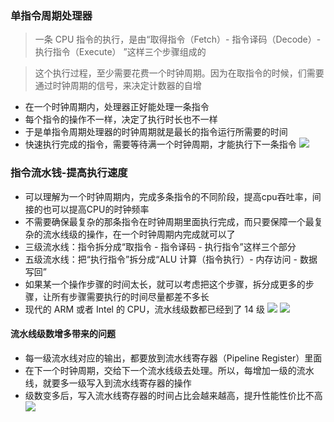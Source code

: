 ### 单指令周期处理器
> 一条 CPU 指令的执行，是由“取得指令（Fetch）- 指令译码（Decode）- 执行指令（Execute） ”这样三个步骤组成的

> 这个执行过程，至少需要花费一个时钟周期。因为在取指令的时候，们需要通过时钟周期的信号，来决定计数器的自增


- 在一个时钟周期内，处理器正好能处理一条指令
- 每个指令的操作不一样，决定了执行时长也不一样
- 于是单指令周期处理器的时钟周期就是最长的指令运行所需要的时间
- 快速执行完成的指令，需要等待满一个时钟周期，才能执行下一条指令
![](/images/jsjzc/danzhilingchuliqi.jpeg)

### 指令流水钱-提高执行速度
- 可以理解为一个时钟周期内，完成多条指令的不同阶段，提高cpu吞吐率，间接的也可以提高CPU的时钟频率
- 不需要确保最复杂的那条指令在时钟周期里面执行完成，而只要保障一个最复杂的流水线级的操作，在一个时钟周期内完成就可以了
- 三级流水线：指令拆分成“取指令 - 指令译码 - 执行指令”这样三个部分
- 五级流水线：把“执行指令”拆分成“ALU 计算（指令执行）- 内存访问 - 数据写回”
- 如果某一个操作步骤的时间太长，就可以考虑把这个步骤，拆分成更多的步骤，让所有步骤需要执行的时间尽量都差不多长
- 现代的 ARM 或者 Intel 的 CPU，流水线级数都已经到了 14 级
![](/images/jsjzc/liushuixianshiyi.jpeg)
![](/images/jsjzc/liushuixian.jpeg)

#### 流水线级数增多带来的问题
- 每一级流水线对应的输出，都要放到流水线寄存器（Pipeline Register）里面
- 在下一个时钟周期，交给下一个流水线级去处理。所以，每增加一级的流水线，就要多一级写入到流水线寄存器的操作
- 级数变多后，写入流水线寄存器的时间占比会越来越高，提升性能性价比不高
![](/images/jsjzc/liushuixianwenti.jpeg)
